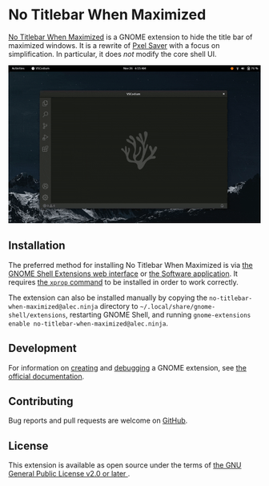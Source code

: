 # No Titlebar When Maximized

[No Titlebar When Maximized](https://extensions.gnome.org/extension/4630/no-titlebar-when-maximized/) is a GNOME extension to hide the title bar of maximized windows. It is a rewrite of [Pxel Saver](https://github.com/pixel-saver/pixel-saver) with a focus on simplification. In particular, it does *not* modify the core shell UI.

![Demo](demo.gif)

## Installation

The preferred method for installing No Titlebar When Maximized is via [the GNOME Shell Extensions web interface](https://extensions.gnome.org/extension/4630/no-titlebar-when-maximized/) or [the Software application](https://linuxhint.com/install_gnome_shell_extensions_linux/). It requires [the `xprop` command](https://command-not-found.com/xprop) to be installed in order to work correctly.

The extension can also be installed manually by copying the `no-titlebar-when-maximized@alec.ninja` directory to `~/.local/share/gnome-shell/extensions`, restarting GNOME Shell, and running `gnome-extensions enable no-titlebar-when-maximized@alec.ninja`.

## Development

For information on [creating](https://gjs.guide/extensions/development/creating.html) and [debugging](https://gjs.guide/extensions/development/debugging.html) a GNOME extension, see [the official documentation](https://gjs.guide/extensions).

## Contributing

Bug reports and pull requests are welcome on [GitHub](https://github.com/alecdotninja/no-titlebar-when-maximized).

## License

This extension is available as open source under the terms of [the GNU General Public License v2.0 or later
](https://spdx.org/licenses/GPL-2.0-or-later.html).
